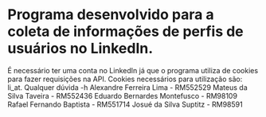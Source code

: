 # Programa desenvolvido para a coleta de informações de perfis de usuários no LinkedIn. 

É necessário ter uma conta no LinkedIn já que o programa utiliza de cookies para fazer requisições na API.
Cookies necessários para utilização são: li_at.
Qualquer dúvida -h
Alexandre Ferreira Lima - RM552529
Mateus da Silva Taveira - RM552436
Eduardo Bernardes Montefusco - RM98109
Rafael Fernando Baptista - RM551714
Josué da Silva Suptitz - RM98591
